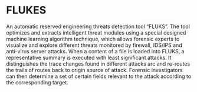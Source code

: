 # FLUKES
An automatic reserved engineering threats detection tool “FLUKS”. The tool optimizes and extracts intelligent threat modules using a special designed machine learning algorithm technique, which allows forensic experts to visualize and explore different threats monitored by firewall, IDS/IPS and anti-virus server attacks. When a content of a file is loaded into FLUKS, a representative summary is executed with least significant attacks. It distinguishes the trace changes found in different attacks arc and re-routes the trails of routes back to origin source of attack. Forensic investigators can then determine a set of certain fields relevant to the attack according to the corresponding target.
